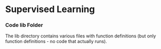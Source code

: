 # Supervised Learning
### Code lib Folder

The lib directory contains various files with function definitions (but only function definitions - no code that actually runs).

